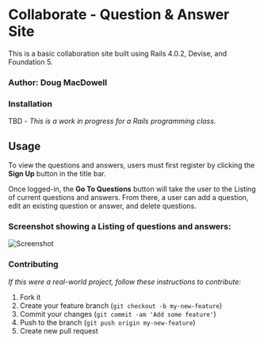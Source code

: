 # Collaborate - Question & Answer Site

This is a basic collaboration site built using Rails 4.0.2, Devise, and Foundation 5.

### Author:  Doug MacDowell

### Installation

TBD - *This is a work in progress for a Rails programming class.*

## Usage

To view the questions and answers, users must first register by clicking the __Sign Up__ button in the title bar.

Once logged-in, the __Go To Questions__ button will take the user to the Listing of current questions and answers. From there, a user can add a question, edit an existing question or answer, and delete questions.

### Screenshot showing a Listing of questions and answers:

![Screenshot](https://github.com/Doug-MacDowell/qanda/tree/master/app/assets/images/Q&A_listing_2014-03-04.png)

### Contributing

*If this were a real-world project, follow these instructions to contribute:*

1. Fork it
2. Create your feature branch (`git checkout -b my-new-feature`)
3. Commit your changes (`git commit -am 'Add some feature'`)
4. Push to the branch (`git push origin my-new-feature`)
5. Create new pull request
